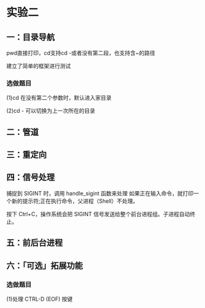 # 实验二

## 一：目录导航

pwd直接打印，cd支持cd -或者没有第二段，也支持含~的路径

建立了简单的框架进行测试
### 选做题目

(1)cd 在没有第二个参数时，默认进入家目录

(2)cd - 可以切换为上一次所在的目录

## 二：管道

## 三：重定向

## 四：信号处理

捕捉到 SIGINT 时，调用 handle_sigint 函数来处理
如果正在输入命令，就打印一个新的提示符;正在执行命令，父进程（Shell）不处理。

按下 Ctrl+C，操作系统会把 SIGINT 信号发送给整个前台进程组。子进程自动终止。


## 五：前后台进程

## 六：「可选」拓展功能

### 选做题目

(1)处理 CTRL-D (EOF) 按键
